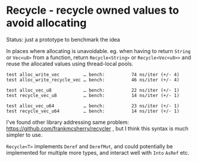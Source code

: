 # Recycle - recycle owned values to avoid allocating


Status: just a prototype to benchmark the idea

In places where allocating is unavoidable. eg. when having to return `String`
or `Vec<u8>` from a function, return `Recycle<String>` or `Recycle<Vec<u8>>`
and reuse the allocated values using thread-local pools.

```
test alloc_write_vec         … bench:          74 ns/iter (+/- 4)
test alloc_write_recycle_vec … bench:          46 ns/iter (+/- 4)

test alloc_vec_u8            … bench:          22 ns/iter (+/- 1)
test recycle_vec_u8          … bench:          14 ns/iter (+/- 1)

test alloc_vec_u64           … bench:          23 ns/iter (+/- 1)
test recycle_vec_u64         … bench:          14 ns/iter (+/- 1)
```

I've found other library addressing same problem:
https://github.com/frankmcsherry/recycler , but I think this syntax is much
simpler to use.

`Recycle<T>` implements `Deref` and `DerefMut`, and could potentially be
implemented for multiple more types, and interact well with `Into` `AsRef`
etc.
